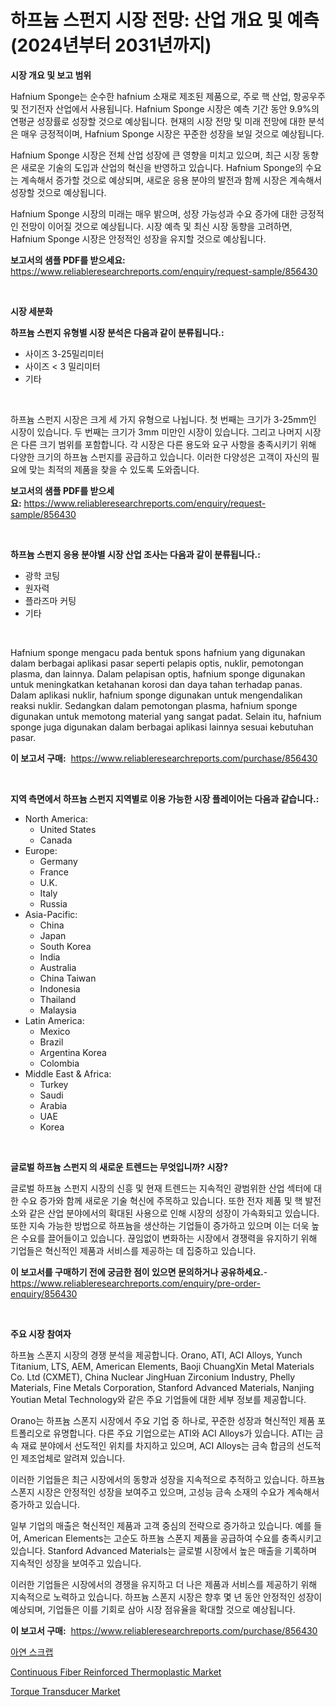 <p><h1>하프늄 스펀지 시장 전망: 산업 개요 및 예측 (2024년부터 2031년까지)</h1></p><p><strong>시장 개요 및 보고 범위</strong></p>
<p><p>Hafnium Sponge는 순수한 hafnium 소재로 제조된 제품으로, 주로 핵 산업, 항공우주 및 전기전자 산업에서 사용됩니다. Hafnium Sponge 시장은 예측 기간 동안 9.9%의 연평균 성장률로 성장할 것으로 예상됩니다. 현재의 시장 전망 및 미래 전망에 대한 분석은 매우 긍정적이며, Hafnium Sponge 시장은 꾸준한 성장을 보일 것으로 예상됩니다. </p><p>Hafnium Sponge 시장은 전체 산업 성장에 큰 영향을 미치고 있으며, 최근 시장 동향은 새로운 기술의 도입과 산업의 혁신을 반영하고 있습니다. Hafnium Sponge의 수요는 계속해서 증가할 것으로 예상되며, 새로운 응용 분야의 발전과 함께 시장은 계속해서 성장할 것으로 예상됩니다.</p><p>Hafnium Sponge 시장의 미래는 매우 밝으며, 성장 가능성과 수요 증가에 대한 긍정적인 전망이 이어질 것으로 예상됩니다. 시장 예측 및 최신 시장 동향을 고려하면, Hafnium Sponge 시장은 안정적인 성장을 유지할 것으로 예상됩니다.</p></p>
<p><strong>보고서의 샘플 PDF를 받으세요:</strong> <a href="https://www.reliableresearchreports.com/enquiry/request-sample/856430">https://www.reliableresearchreports.com/enquiry/request-sample/856430</a></p>
<p>&nbsp;</p>
<p><strong>시장 세분화</strong></p>
<p><strong>하프늄 스펀지 유형별 시장 분석은 다음과 같이 분류됩니다.:</strong></p>
<p><ul><li>사이즈 3-25밀리미터</li><li>사이즈 < 3 밀리미터</li><li>기타</li></ul></p>
<p>&nbsp;</p>
<p><p>하프늄 스펀지 시장은 크게 세 가지 유형으로 나뉩니다. 첫 번째는 크기가 3-25mm인 시장이 있습니다. 두 번째는 크기가 3mm 미만인 시장이 있습니다. 그리고 나머지 시장은 다른 크기 범위를 포함합니다. 각 시장은 다른 용도와 요구 사항을 충족시키기 위해 다양한 크기의 하프늄 스펀지를 공급하고 있습니다. 이러한 다양성은 고객이 자신의 필요에 맞는 최적의 제품을 찾을 수 있도록 도와줍니다.</p></p>
<p><strong>보고서의 샘플 PDF를 받으세요:</strong>&nbsp;<a href="https://www.reliableresearchreports.com/enquiry/request-sample/856430">https://www.reliableresearchreports.com/enquiry/request-sample/856430</a></p>
<p>&nbsp;</p>
<p><strong> 하프늄 스펀지 응용 분야별 시장 산업 조사는 다음과 같이 분류됩니다.:</strong></p>
<p><ul><li>광학 코팅</li><li>원자력</li><li>플라즈마 커팅</li><li>기타</li></ul></p>
<p>&nbsp;</p>
<p><p>Hafnium sponge mengacu pada bentuk spons hafnium yang digunakan dalam berbagai aplikasi pasar seperti pelapis optis, nuklir, pemotongan plasma, dan lainnya. Dalam pelapisan optis, hafnium sponge digunakan untuk meningkatkan ketahanan korosi dan daya tahan terhadap panas. Dalam aplikasi nuklir, hafnium sponge digunakan untuk mengendalikan reaksi nuklir. Sedangkan dalam pemotongan plasma, hafnium sponge digunakan untuk memotong material yang sangat padat. Selain itu, hafnium sponge juga digunakan dalam berbagai aplikasi lainnya sesuai kebutuhan pasar.</p></p>
<p><strong>이 보고서 구매:</strong>&nbsp; <a href="https://www.reliableresearchreports.com/purchase/856430">https://www.reliableresearchreports.com/purchase/856430</a></p>
<p>&nbsp;</p>
<p><strong>지역 측면에서 하프늄 스펀지 지역별로 이용 가능한 시장 플레이어는 다음과 같습니다.:</strong></p>
<p><ul>
    <li>
        North America:
        <ul>
            <li>United States</li>
            <li>Canada</li>
        </ul>
    </li>
    <li>
        Europe:
        <ul>
            <li>Germany</li>
            <li>France</li>
            <li>U.K.</li>
            <li>Italy</li>
            <li>Russia</li>
        </ul>
    </li>
    <li>
        Asia-Pacific:
        <ul>
            <li>China</li>
            <li>Japan</li>
            <li>South Korea</li>
            <li>India</li>
            <li>Australia</li>
            <li>China Taiwan</li>
            <li>Indonesia</li>
            <li>Thailand</li>
            <li>Malaysia</li>
        </ul>
    </li>
    <li>
        Latin America:
        <ul>
            <li>Mexico</li>
            <li>Brazil</li>
            <li>Argentina Korea</li>
            <li>Colombia</li>
        </ul>
    </li>
    <li>
        Middle East & Africa:
        <ul>
            <li>Turkey</li>
            <li>Saudi</li>
            <li>Arabia</li>
            <li>UAE</li>
            <li>Korea</li>
        </ul>
    </li>
    </ul></p>
<p>&nbsp;</p>
<p><strong>글로벌 하프늄 스펀지 의 새로운 트렌드는 무엇입니까? 시장?</strong></p>
<p><p>글로벌 하프늄 스펀지 시장의 신흥 및 현재 트렌드는 지속적인 광범위한 산업 섹터에 대한 수요 증가와 함께 새로운 기술 혁신에 주목하고 있습니다. 또한 전자 제품 및 핵 발전소와 같은 산업 분야에서의 확대된 사용으로 인해 시장의 성장이 가속화되고 있습니다. 또한 지속 가능한 방법으로 하프늄을 생산하는 기업들이 증가하고 있으며 이는 더욱 높은 수요를 끌어들이고 있습니다. 끊임없이 변화하는 시장에서 경쟁력을 유지하기 위해 기업들은 혁신적인 제품과 서비스를 제공하는 데 집중하고 있습니다.</p></p>
<p><strong>이 보고서를 구매하기 전에 궁금한 점이 있으면 문의하거나 공유하세요.</strong>- <a href="https://www.reliableresearchreports.com/enquiry/pre-order-enquiry/856430">https://www.reliableresearchreports.com/enquiry/pre-order-enquiry/856430</a></p>
<p>&nbsp;</p>
<p><strong>주요 시장 참여자</strong></p>
<p><p>하프늄 스폰지 시장의 경쟁 분석을 제공합니다. Orano, ATI, ACI Alloys, Yunch Titanium, LTS, AEM, American Elements, Baoji ChuangXin Metal Materials Co. Ltd (CXMET), China Nuclear JingHuan Zirconium Industry, Phelly Materials, Fine Metals Corporation, Stanford Advanced Materials, Nanjing Youtian Metal Technology와 같은 주요 기업들에 대한 세부 정보를 제공합니다.</p><p>Orano는 하프늄 스폰지 시장에서 주요 기업 중 하나로, 꾸준한 성장과 혁신적인 제품 포트폴리오로 유명합니다. 다른 주요 기업으로는 ATI와 ACI Alloys가 있습니다. ATI는 금속 재료 분야에서 선도적인 위치를 차지하고 있으며, ACI Alloys는 금속 합금의 선도적인 제조업체로 알려져 있습니다.</p><p>이러한 기업들은 최근 시장에서의 동향과 성장을 지속적으로 추적하고 있습니다. 하프늄 스폰지 시장은 안정적인 성장을 보여주고 있으며, 고성능 금속 소재의 수요가 계속해서 증가하고 있습니다.</p><p>일부 기업의 매출은 혁신적인 제품과 고객 중심의 전략으로 증가하고 있습니다. 예를 들어, American Elements는 고순도 하프늄 스폰지 제품을 공급하여 수요를 충족시키고 있습니다. Stanford Advanced Materials는 글로벌 시장에서 높은 매출을 기록하며 지속적인 성장을 보여주고 있습니다.</p><p>이러한 기업들은 시장에서의 경쟁을 유지하고 더 나은 제품과 서비스를 제공하기 위해 지속적으로 노력하고 있습니다. 하프늄 스폰지 시장은 향후 몇 년 동안 안정적인 성장이 예상되며, 기업들은 이를 기회로 삼아 시장 점유율을 확대할 것으로 예상됩니다.</p></p>
<p><strong>이 보고서 구매:</strong>&nbsp;&nbsp;<a href="https://www.reliableresearchreports.com/purchase/856430">https://www.reliableresearchreports.com/purchase/856430</a></p>
<p><p><a href="https://github.com/CorEmtymerich56566/Market-Research-Report-List-1/blob/main/40705219202.md">아연 스크랩</a></p><p><a href="https://picayune-night-cbd.notion.site/Continuous-Fiber-Reinforced-Thermoplastic-Market-Size-Market-Trends-and-Growth-Outlook-forecasted--2d09d15425c04d61ab7a4120994591e0">Continuous Fiber Reinforced Thermoplastic Market</a></p><p><a href="https://github.com/arionmp/Market-Research-Report-List-2/blob/main/torque-transducer-market.md">Torque Transducer Market</a></p></p>
